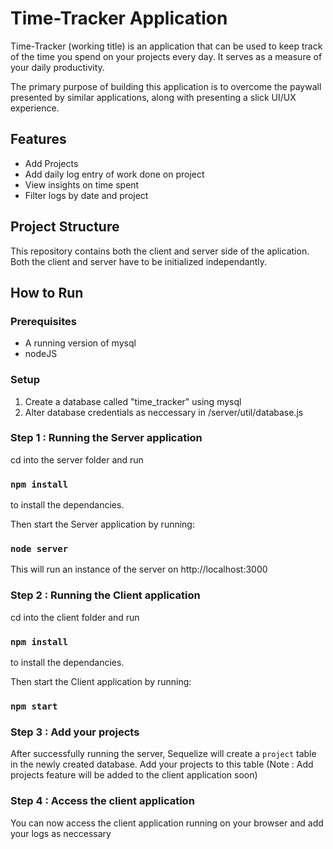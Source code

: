 # Time-Tracker Application

Time-Tracker (working title) is an application that can be used to keep track of the time you spend on your projects every day. It serves as a measure of your daily productivity. 

The primary purpose of building this application is to overcome the paywall presented by similar applications, along with presenting a slick UI/UX experience. 

## Features

- Add Projects
- Add daily log entry of work done on project
- View insights on time spent
- Filter logs by date and project

## Project Structure

This repository contains both the client and server side of the aplication. Both the client and server have to be initialized independantly.

## How to Run

### Prerequisites

- A running version of mysql
- nodeJS

### Setup

1. Create a database called "time_tracker" using mysql
2. Alter database credentials as neccessary in /server/util/database.js

### Step 1 : Running the Server application

cd into the server folder and run

### `npm install`

to install the dependancies.

Then start the Server application by running:

### `node server`

This will run an instance of the server on http://localhost:3000

### Step 2 : Running the Client application

cd into the client folder and run

### `npm install`

to install the dependancies.

Then start the Client application by running:

### `npm start`

### Step 3 : Add your projects

After successfully running the server, Sequelize will create a `project` table in the newly created database. Add your projects to this table
(Note : Add projects feature will be added to the client application soon)

### Step 4 : Access the client application

You can now access the client application running on your browser and add your logs as neccessary

